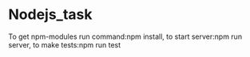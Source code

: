 # Nodejs_task
To get npm-modules run command:npm install,
to start server:npm run server,
to make tests:npm run test
